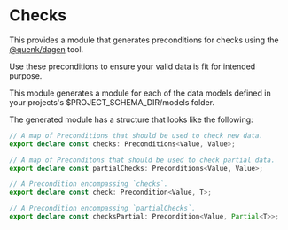 # Checks

This provides a module that generates preconditions for checks using 
the [@quenk/dagen][1] tool.

Use these preconditions to ensure your valid data is fit for intended purpose.

This module generates a module for each of the data models defined in your
projects's $PROJECT_SCHEMA_DIR/models folder. 

The generated module has a structure that looks like the following:

```typescript
// A map of Preconditions that should be used to check new data.
export declare const checks: Preconditions<Value, Value>;

// A map of Preconditons that should be used to check partial data.
export declare const partialChecks: Preconditions<Value, Value>;

// A Precondition encompassing `checks`.
export declare const check: Precondition<Value, T>;

// A Precondition encompassing `partialChecks`.
export declare const checksPartial: Precondition<Value, Partial<T>>;
```

[1]: https://github.com/quenktechnologies/dagen
